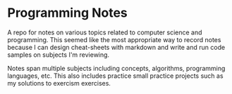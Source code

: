 # Programming Notes

A repo for notes on various topics related to computer science and programming. This seemed like the most appropriate way to record notes because I can design cheat-sheets with markdown and write and run code samples on subjects I'm reviewing.

Notes span multiple subjects including concepts, algorithms, programming languages, etc. This also includes practice small practice projects such as my solutions to exercism exercises.
